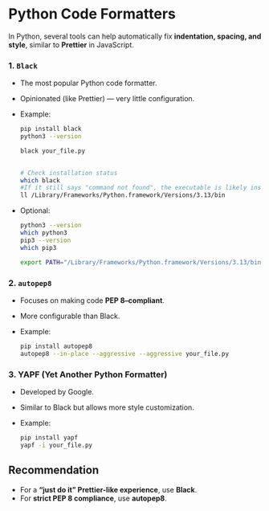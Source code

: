 # Python Code Formatters

In Python, several tools can help automatically fix **indentation, spacing, and style**, similar to **Prettier** in JavaScript.

### 1. `Black`

- The most popular Python code formatter.  
- Opinionated (like Prettier) — very little configuration.  
- Example:

  ```bash
  pip install black
  python3 --version

  black your_file.py

    
  # Check installation status
  which black 
  #If it still says "command not found", the executable is likely installed in a directory that’s not in your shell’s $PATH.
  ll /Library/Frameworks/Python.framework/Versions/3.13/bin
  ````

- Optional:

  ```bash
  python3 --version
  which python3
  pip3 --version
  which pip3

  export PATH="/Library/Frameworks/Python.framework/Versions/3.13/bin:$PATH"
  ```

### 2. `autopep8`

- Focuses on making code **PEP 8–compliant**.
- More configurable than Black.
- Example:

  ```bash
  pip install autopep8
  autopep8 --in-place --aggressive --aggressive your_file.py
  ```

### 3. YAPF (Yet Another Python Formatter)

- Developed by Google.
- Similar to Black but allows more style customization.
- Example:

  ```bash
  pip install yapf
  yapf -i your_file.py
  ```


## Recommendation

* For a **“just do it” Prettier-like experience**, use **Black**.
* For **strict PEP 8 compliance**, use **autopep8**.
